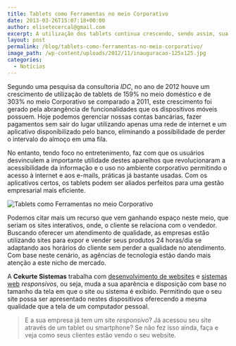 ```yaml
---
title: Tablets como Ferramentas no meio Corporativo
date: 2013-03-26T15:07:18+00:00
author: elisetecercal@gmail.com
excerpt: A utilização dos tablets continua crescendo, sendo assim, sua visibilidade e utilidade no meio corporativo se tornam atrativos para empresas.
layout: post
permalink: /blog/tablets-como-ferramentas-no-meio-corporativo/
image_path: /wp-content/uploads/2012/11/inauguracao-125x125.jpg
categories:
  - Notícias
---
```


Segundo uma pesquisa da consultoria _IDC_, no ano de 2012 houve um crescimento de utilização de tablets de 159% no meio doméstico e de 303% no meio Corporativo se comparado a 2011, este crescimento foi gerado pela abrangência de funcionalidades que os dispositivos móveis possuem. Hoje podemos gerenciar nossas contas bancárias, fazer pagamentos sem sair do lugar utilizando apenas uma rede de internet e um aplicativo disponibilizado pelo banco, eliminando a possibilidade de perder o intervalo do almoço em uma fila.

No entanto, tendo foco no entretenimento, faz com que os usuários desvinculem a importante utilidade destes aparelhos que revolucionaram a acessibilidade da informação e o uso no ambiente corporativo permitindo o acesso à internet e aos e-mails, práticas já bastante usadas. Com os aplicativos certos, os tablets podem ser aliados perfeitos para uma gestão empresarial mais eficiente.

![Tablets como Ferramentas no meio Corporativo](http://sistemas.cekurte.com/wp-content/uploads/2013/03/ubuntu-tv-pc-smartphone-tablet-300x222.jpg "Tablets como Ferramentas no meio Corporativo")

Podemos citar mais um recurso que vem ganhando espaço neste meio, que seriam os sites interativos, onde, o cliente se relaciona com o vendedor. Buscando oferecer um atendimento de qualidade, as empresas estão utilizando sites para expor e vender seus produtos 24 horas/dia se adaptando aos horários do cliente sem perder a qualidade no atendimento. Com base neste cenário, as agências de tecnologia estão dando mais atenção a este nicho de mercado.

A **Cekurte Sistemas** trabalha com [desenvolvimento de websites](http://sistemas.cekurte.com/servicos/websites/ "Websites") e [sistemas web](http://sistemas.cekurte.com/servicos/sistemas-personalizados/ "Sistemas Personalizados") _responsivos_, ou seja, muda a sua aparência e disposição com base no tamanho da tela em que o site ou sistema é exibido. Permitindo que o seu site possa ser apresentado nestes dispositivos oferecendo a mesma qualidade que a tela de um computador pessoal.

> E a sua empresa já tem um site _responsivo_? Já acessou seu site através de um tablet ou smartphone? Se não fez isso ainda, faça e veja como seus clientes estão vendo o seu website.
